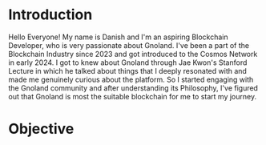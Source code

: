 # Introduction
Hello Everyone! My name is Danish and I'm an aspiring Blockchain Developer, who is very passionate about Gnoland. I've been a part of the Blockchain Industry since 2023 and got introduced to the Cosmos Network in early 2024. I got to knew about Gnoland through Jae Kwon's Stanford Lecture in which he talked about things that I deeply resonated with and made me genuinely curious about the platform. So I started engaging with the Gnoland community and after understanding its Philosophy, I've figured out that Gnoland is most the suitable blockchain for me to start my journey.

# Objective